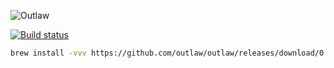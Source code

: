![Outlaw](http://i.imgur.com/WQZRTjF.png)

[![Build status](https://badge.buildkite.com/6cd8d8bddc916cbe4e6775fc114e6d36540976b830f4bec995.svg)](https://buildkite.com/hooroo/outlaw)
```sh
brew install -vvv https://github.com/outlaw/outlaw/releases/download/0.0.1/outlaw.rb
```
